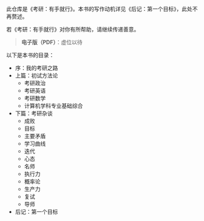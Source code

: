此仓库是《考研：有手就行》。本书的写作动机详见《后记：第一个目标》，此处不再赘述。

若《考研：有手就行》对你有所帮助，请继续传递善意。

> **电子版（PDF）**：虚位以待

以下是本书的目录：

- 序：我的考研之路
- 上篇：初试方法论
  - 考研政治
  - 考研英语
  - 考研数学
  - 计算机学科专业基础综合
- 下篇：考研杂谈
  - 成败
  - 目标
  - 主要矛盾
  - 学习曲线
  - 迭代
  - 心态
  - 名师
  - 执行力
  - 概率论
  - 生产力
  - 复试
  - 导师
- 后记：第一个目标